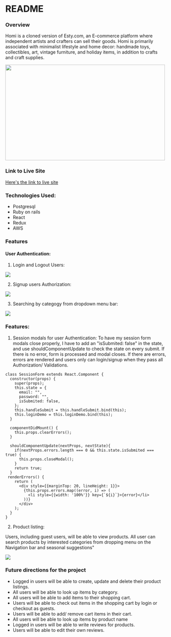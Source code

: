 # README

### **Overview**
Homi is a cloned version of Esty.com, an E-commerce platform where independent artists and crafters can sell their goods. Homi is primarily associated with minimalist lifestyle and home decor: handmade toys, collectibles, art, vintage furniture, and holiday items, in addition to crafts and craft supplies.


<img src="https://homi-seeds.s3.us-east-2.amazonaws.com/homepage.jpg" style="height: 300px; width:500px;">

### **Link to Live Site**

[Here's the link to live site](https://homi198.herokuapp.com/#/)

### Technologies Used:

* Postgresql
* Ruby on rails
* React
* Redux
* AWS

### Features

#### User Authentication: 

1. Login and Logout Users:

![](https://homi-seeds.s3.us-east-2.amazonaws.com/Login_Logout_SparkVideo.gif)

2. Signup users Authorization:

![](https://homi-seeds.s3.us-east-2.amazonaws.com/signup_SparkVideo.gif)

3. Searching by categogy from dropdown menu bar:

![](https://homi-seeds.s3.us-east-2.amazonaws.com/category_SparkVideo.gif)


### Features:

1. Session modals for user Authentication: 
To have my session form modals close properly, I have to add an "isSubmited: false" in the state, and use shouldComponentUpdate to check the state on every submit. If there is no error, form is processed and modal closes. If there are errors, errors are rendered and users only can login/signup when they pass all Authorization/ Validations.
```...javascript
class SessionForm extends React.Component {
  constructor(props) {
    super(props);
    this.state = {
      email: "",
      password: "",
      isSubmited: false,
    };
    this.handleSubmit = this.handleSubmit.bind(this);
    this.loginDemo = this.loginDemo.bind(this);
  }

  componentDidMount() {
    this.props.clearErrors();
  }

  shouldComponentUpdate(nextProps, nextState){
    if(nextProps.errors.length === 0 && this.state.isSubmited === true) {
      this.props.closeModal();
    }
    return true;
  }
 renderErrors() {
    return (
      <div style={{marginTop: 20, lineHeight: 1}}>
        {this.props.errors.map((error, i) => (
          <li style={{width: '100%'}} key={`${i}`}>{error}</li>
        ))}
      </div>
    );
  }
}
```
2. Product listing: 

Users, including guest users, will be able to view products. 
All user can search products by interested categories from dropping menu on the Navigation bar and seasonal suggestions"

![]("https://homi-seeds.s3.us-east-2.amazonaws.com/category_SparkVideo.gif)

### Future directions for the project

* Logged in users will be able to create, update and delete their product listings.
* All users will be able to look up items by category.
* All users will be able to add items to their shopping cart.
* Users will be able to check out items in the shopping cart by login or checkout as guests.
* Users will be able to add/ remove cart items in their cart.
* All users will be able to look up items by product name
* Logged in users will be able to write reviews for products.
* Users will be able to edit their own reviews.